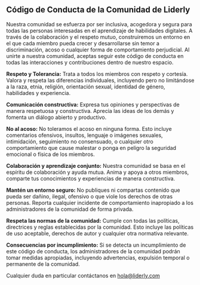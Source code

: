 ## **Código de Conducta de la Comunidad de Liderly**

Nuestra comunidad se esfuerza por ser inclusiva, acogedora y segura para todas las personas interesadas en el aprendizaje de habilidades digitales. A través de la colaboración y el respeto mutuo, construiremos un entorno en el que cada miembro pueda crecer y desarrollarse sin temor a discriminación, acoso o cualquier forma de comportamiento perjudicial. Al unirte a nuestra comunidad, aceptas seguir este código de conducta en todas las interacciones y contribuciones dentro de nuestro espacio.



**Respeto y Tolerancia:** Trata a todos los miembros con respeto y cortesía. Valora y respeta las diferencias individuales, incluyendo pero no limitándose a la raza, etnia, religión, orientación sexual, identidad de género, habilidades y experiencia.

**Comunicación constructiva:** Expresa tus opiniones y perspectivas de manera respetuosa y constructiva. Aprecia las ideas de los demás y fomenta un diálogo abierto y productivo.

**No al acoso:** No toleramos el acoso en ninguna forma. Esto incluye comentarios ofensivos, insultos, lenguaje o imágenes sexuales, intimidación, seguimiento no consensuado, o cualquier otro comportamiento que cause malestar o ponga en peligro la seguridad emocional o física de los miembros.

**Colaboración y aprendizaje conjunto:** Nuestra comunidad se basa en el espíritu de colaboración y ayuda mutua. Anima y apoya a otros miembros, comparte tus conocimientos y experiencias de manera constructiva.

**Mantén un entorno seguro:** No publiques ni compartas contenido que pueda ser dañino, ilegal, ofensivo o que viole los derechos de otras personas. Reporta cualquier incidente de comportamiento inapropiado a los administradores de la comunidad de forma privada.

**Respeta las normas de la comunidad:** Cumple con todas las políticas, directrices y reglas establecidas por la comunidad. Esto incluye las políticas de uso aceptable, derechos de autor y cualquier otra normativa relevante.

**Consecuencias por incumplimiento:** Si se detecta un incumplimiento de este código de conducta, los administradores de la comunidad podrán tomar medidas apropiadas, incluyendo advertencias, expulsión temporal o permanente de la comunidad.


Cualquier duda en particular contáctanos en hola@liderly.com